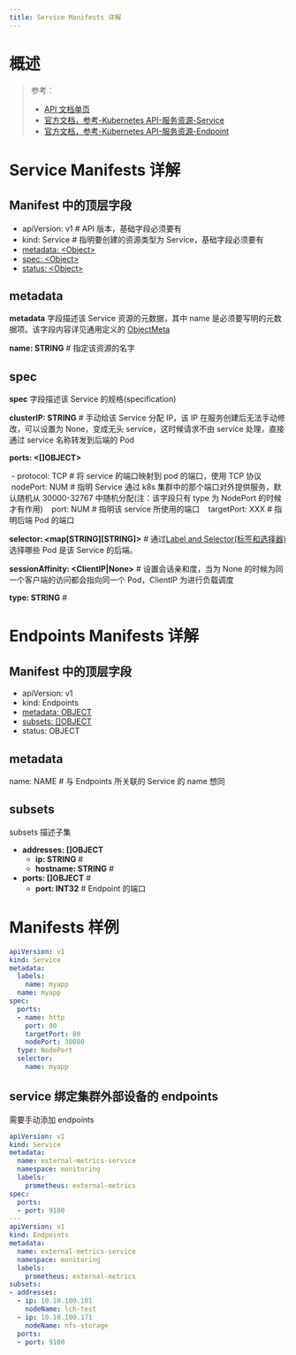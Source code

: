 ```yaml
---
title: Service Manifests 详解
---
```


# 概述

> 参考：
>
> - [API 文档单页](https://kubernetes.io/docs/reference/generated/kubernetes-api/v1.21/#service-v1-core)
> - [官方文档，参考-Kubernetes API-服务资源-Service](https://kubernetes.io/docs/reference/kubernetes-api/service-resources/service-v1/)
> - [官方文档，参考-Kubernetes API-服务资源-Endpoint](https://kubernetes.io/docs/reference/kubernetes-api/service-resources/endpoints-v1/)

# Service Manifests 详解

## Manifest 中的顶层字段

- apiVersion: v1 # API 版本，基础字段必须要有
- kind: Service # 指明要创建的资源类型为 Service，基础字段必须要有
- [metadata: \<Object>](#metadata)
- [spec: \<Object>](#spec)
- [status: \<Object>](#status)

## metadata

**metadata** 字段描述该 Service 资源的元数据，其中 name 是必须要写明的元数据项。该字段内容详见通用定义的 [ObjectMeta](/docs/10.云原生/2.3.Kubernetes%20容器编排系统/1.API%20Resource%20与%20Object/API%20参考/Common%20Definitions(通用定义)/ObjectMeta.md)

**name: STRING** # 指定该资源的名字

## spec

**spec** 字段描述该 Service 的规格(specification)

**clusterIP: STRING** # 手动给该 Service 分配 IP，该 IP 在服务创建后无法手动修改，可以设置为 None，变成无头 service，这时候请求不由 service 处理，直接通过 service 名称转发到后端的 Pod

**ports: <\[]OBJECT>**

 - protocol: TCP # 将 service 的端口映射到 pod 的端口，使用 TCP 协议
   nodePort: NUM # 指明 Service 通过 k8s 集群中的那个端口对外提供服务，默认随机从 30000-32767 中随机分配(注：该字段只有 type 为 NodePort 的时候才有作用)
   port: NUM # 指明该 service 所使用的端口
   targetPort: XXX # 指明后端 Pod 的端口

**selector: <map\[STRING]\[STRING]>** # 通过[Label and Selector(标签和选择器)](docs/10.云原生/2.3.Kubernetes%20容器编排系统/1.API%20Resource%20与%20Object/Object%20管理/Label%20and%20Selector(标签和选择器)/Label%20and%20Selector(标签和选择器).md) 选择哪些 Pod 是该 Service 的后端。

**sessionAffinity: \<ClientIP|None>** # 设置会话亲和度，当为 None 的时候为同一个客户端的访问都会指向同一个 Pod，ClientIP 为进行负载调度

**type: STRING** # 

# Endpoints Manifests 详解

## Manifest 中的顶层字段

- apiVersion: v1
- kind: Endpoints
- [metadata: OBJECT](#metadata)
- [subsets: []OBJECT](#subsets)
- status: OBJECT

## metadata

name: NAME # 与 Endpoints 所关联的 Service 的 name 想同

## subsets

subsets 描述子集

- **addresses: []OBJECT**
    - **ip: STRING** # 
    - **hostname: STRING** # 
- **ports: []OBJECT** #
    - **port: INT32** # Endpoint 的端口

# Manifests 样例

```yaml
apiVersion: v1
kind: Service
metadata:
  labels:
    name: myapp
  name: myapp
spec:
  ports:
  - name: http
    port: 80
    targetPort: 80
    nodePort: 30080
  type: NodePort
  selector:
    name: myapp
```

## service 绑定集群外部设备的 endpoints

需要手动添加 endpoints

```yaml
apiVersion: v1
kind: Service
metadata:
  name: external-metrics-service
  namespace: monitoring
  labels:
    prometheus: external-metrics
spec:
  ports:
  - port: 9100
---
apiVersion: v1
kind: Endpoints
metadata:
  name: external-metrics-service
  namespace: monitoring
  labels:
    prometheus: external-metrics
subsets:
- addresses:
  - ip: 10.10.100.101
    nodeName: lch-test
  - ip: 10.10.100.171
    nodeName: nfs-storage
  ports:
  - port: 9100
```
